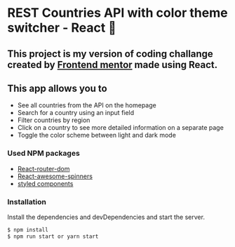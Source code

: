 # REST Countries API with color theme switcher - React 🎏

## This project is my version of coding challange created by [Frontend mentor](https://www.frontendmentor.io/challenges/rest-countries-api-with-color-theme-switcher-5cacc469fec04111f7b848ca) made using React.

## This app allows you to
- See all countries from the API on the homepage
- Search for a country using an input field
- Filter countries by region
- Click on a country to see more detailed information on a separate page
- Toggle the color scheme between light and dark mode

### Used NPM packages
- [React-router-dom](https://reactrouter.com/web/guides/quick-start)
- [React-awesome-spinners](https://www.npmjs.com/package/react-awesome-spinners)
- [styled components](https://styled-components.com/)

### Installation

Install the dependencies and devDependencies and start the server.

```sh
$ npm install
$ npm run start or yarn start
```

